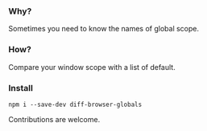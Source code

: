 ### Why?
Sometimes you need to know the names of global scope.

### How?
Compare your window scope with a list of default.

### Install
```
npm i --save-dev diff-browser-globals
```

Contributions are welcome.
